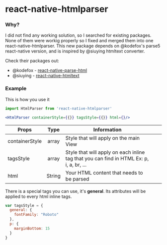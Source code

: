 # react-native-htmlparser

### Why?
I did not find any working solution, so I searched for existing packages. 
None of them were workig properly so I fixed and merged them into one react-native-htmlparser. This new package depends on @kodefox's parse5 react-native version, and is inspired by @siuying htmltext converter.

Check their packages out:
- @kodefox - [react-native-parse-html]
- @siuying - [react-native-htmltext]

### Example
This is how you use it
```jsx
import HtmlParser from 'react-native-htmlparser'

<HtmlParser containerStyle={{}} tagsStyle={{}} html={}/>
```

|       Props         |   Type     | Information                                                                                     |   |   |
|----------------|:--------:|-----------------------------------------------------------------------------------------|---|---|
| containerStyle | array  | Style that will apply on the main View                                                  |   |   |
| tagsStyle      | array  | Style that will apply on each inline tag that you can find in HTML Ex: p, i, a, br, ... |   |   |
| html           | String | Your HTML content that needs to be parsed                                               |   |   |

There is a special tags you can use, it's **general**. Its attributes will be applied to every html inline tags.
```jsx
var tagsStyle = {
  general: {
    fontFamily: "Roboto"
  },
  p: {
    marginBottom: 15
  }
}
```

[react-native-htmltext]: <https://github.com/siuying/react-native-htmltext>
[react-native-parse-html]: <https://github.com/kodefox/react-native-parse-html>
